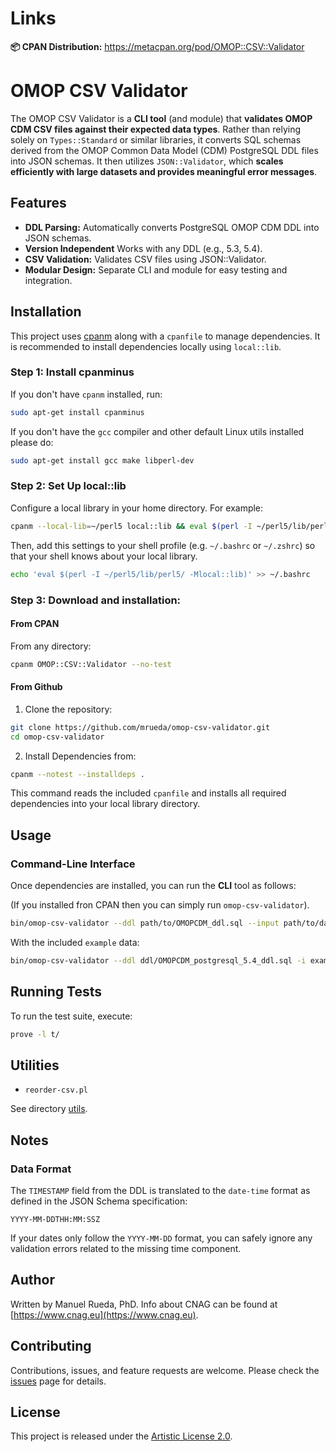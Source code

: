 # Links

**📦 CPAN Distribution:** <a href="https://metacpan.org/pod/OMOP::CSV::Validator" target="_blank">https://metacpan.org/pod/OMOP::CSV::Validator</a>

# OMOP CSV Validator

The OMOP CSV Validator is a **CLI tool** (and module) that **validates OMOP CDM CSV files against their expected data types**. Rather than relying solely on `Types::Standard` or similar libraries, it converts SQL schemas derived from the OMOP Common Data Model (CDM) PostgreSQL DDL files into JSON schemas. It then utilizes `JSON::Validator`, which **scales efficiently with large datasets and provides meaningful error messages**.

## Features

- **DDL Parsing:** Automatically converts PostgreSQL OMOP CDM DDL into JSON schemas.
- **Version Independent** Works with any DDL (e.g., 5.3, 5.4).
- **CSV Validation:** Validates CSV files using JSON::Validator.
- **Modular Design:** Separate CLI and module for easy testing and integration.

## Installation

This project uses [cpanm](https://metacpan.org/pod/App::cpanminus) along with a `cpanfile` to manage dependencies. It is recommended to install dependencies locally using `local::lib`.

### Step 1: Install cpanminus

If you don't have `cpanm` installed, run:

```bash
sudo apt-get install cpanminus
```

If you don't have the `gcc` compiler and other default Linux utils installed please do:

```bash
sudo apt-get install gcc make libperl-dev
```

### Step 2: Set Up local::lib

Configure a local library in your home directory. For example:

```bash
cpanm --local-lib=~/perl5 local::lib && eval $(perl -I ~/perl5/lib/perl5/ -Mlocal::lib)
```

Then, add this settings to your shell profile (e.g. `~/.bashrc` or `~/.zshrc`) so that your shell knows about your local library.

```bash
echo 'eval $(perl -I ~/perl5/lib/perl5/ -Mlocal::lib)' >> ~/.bashrc
```

### Step 3: Download and installation:

#### From CPAN

From any directory:

```bash
cpanm OMOP::CSV::Validator --no-test
```

#### From Github

1. Clone the repository:

```bash
git clone https://github.com/mrueda/omop-csv-validator.git
cd omop-csv-validator
```

2. Install Dependencies from:

```bash
cpanm --notest --installdeps .
```

This command reads the included `cpanfile` and installs all required dependencies into your local library directory.

## Usage

### Command-Line Interface

Once dependencies are installed, you can run the **CLI** tool as follows:

(If you installed fron CPAN then you can simply run `omop-csv-validator`).

```bash
bin/omop-csv-validator --ddl path/to/OMOPCDM_ddl.sql --input path/to/data.csv --sep ","
```

With the included `example` data:

```bash
bin/omop-csv-validator --ddl ddl/OMOPCDM_postgresql_5.4_ddl.sql -i example/DRUG_EXPOSURE.csv -sep $'\t'
```

## Running Tests

To run the test suite, execute:

```bash
prove -l t/
```

## Utilities

* `reorder-csv.pl`

See directory [utils](utils/README.md).

## Notes

### Data Format

The `TIMESTAMP` field from the DDL is translated to the `date-time` format as defined in the JSON Schema specification:

`YYYY-MM-DDTHH:MM:SSZ`

If your dates only follow the `YYYY-MM-DD` format, you can safely ignore any validation errors related to the missing time component.

## Author 

Written by Manuel Rueda, PhD. Info about CNAG can be found at [https://www.cnag.eu](https://www.cnag.eu).

## Contributing

Contributions, issues, and feature requests are welcome. Please check the [issues](https://github.com/yourusername/yourrepo/issues) page for details.

## License

This project is released under the [Artistic License 2.0](LICENSE).
